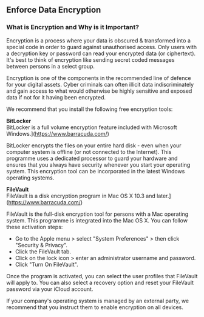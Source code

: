 
## Enforce Data Encryption
### What is Encryption and Why is it Important?

Encryption is a process where your data is obscured & transformed into a special code in order to guard against unauthorised access. Only users with a decryption key or password can read your encrypted data (or ciphertext). It's best to think of encryption like sending secret coded messages between persons in a select group.

Encryption is one of the components in the recommended line of defence for your digital assets. Cyber criminals can often illicit data indiscriminately and gain access to what would otherwise be highly sensitive and exposed data if not for it having been encrypted.

We recommend that you install the following free encryption tools:

**BitLocker**  
BitLocker is a full volume encryption feature included with Microsoft Windows.](https://www.barracuda.com/)

  

BitLocker encrypts the files on your entire hard disk - even when your computer system is offline (or not connected to the Internet). This programme uses a dedicated processor to guard your hardware and ensures that you always have security whenever you start your operating system. This encryption tool can be incorporated in the latest Windows operating systems.

**FileVault**  
FileVault is a disk encryption program in Mac OS X 10.3 and later.](https://www.barracuda.com/)

FileVault is the full-disk encryption tool for persons with a Mac operating system. This programme is integrated into the Mac OS X. You can follow these activation steps:

- Go to the Apple menu > select "System Preferences" > then click "Security & Privacy".
- Click the FileVault tab.
- Click on the lock icon > enter an administrator username and password. 
- Click "Turn On FileVault".

Once the program is activated, you can select the user profiles that FileVault will apply to. You can also select a recovery option and reset your FileVault password via your iCloud account.

If your company's operating system is managed by an external party, we recommend that you instruct them to enable encryption on all devices.